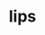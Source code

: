 ---
rank: 2
title: lips
layout: productItemCategory
category-image: http://lorempixel.com/360/210/fashion/6
category-header-image: category-header/lips.png
is-promo: true
description: "Lorem ipsum dolor sit amet, consectetur adipiscing elit, sed do eiusmod tempor incididunt ut labore et dolore magna aliqua."
---